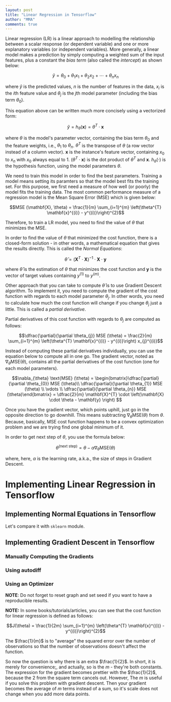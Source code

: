 ```yaml
---
layout: post
title: "Linear Regression in Tensorflow"
author: "MMA"
comments: true
---
```

Linear regression (LR) is a linear approach to modelling the relationship between a scalar response (or dependent variable) and one or more explanatory variables (or independent variables). More generally, a linear model makes a prediction by simply computing a weighted sum of the input features, plus a constant the *bias term* (also called the *intercept*) as shown below:

$$\hat{y} = \theta_{0} + \theta_{1}x_{1} + \theta_{2}x_{2} + \cdots + \theta_{n}x_{n} $$

where $\hat{y}$ is the predicted values, $n$ is the number of features in the data, $x_{i}$ is the $i$th feature value and $\theta_{j}$ is the $j$th model parameter (including the bias term $\theta_{0}$).

This equation above can be written much more concisely using a vectorized form:

$$\hat{y} = h_{\theta} ( \mathbf{x} ) =  \theta^{T} \cdot \mathbf{x}$$

where $\theta$ is the model's parameter vector, containing the bias term $\theta_{0}$ and the feature weights, i.e., $\theta_{1}$ to $\theta_{n}$. $\theta^{T}$ is the transpose of $\theta$ (a row vector instead of a column vector). $\mathbf{x}$ is the instance's feature vector, containing $x_{0}$ to $x_{n}$ with $x_{0}$ always equal to $1$. $\left(\theta^{T} \cdot  \mathbf{x} \right)$ is the dot product of $\theta^{T}$ and $\mathbf{x}$. $h_{\theta} (\cdot)$ is the hypothesis function, using the model parameters $\theta$.

We need to train this model in order to find the best parameters. Training a model means setting its paramters so that the model best fits the training set. For this purpose, we first need a measure of how well (or poorly) the model fits the training data. The most common performance measure of a regression model is the Mean Square Error (MSE) which is given below:

$$MSE (\mathbf{X}, \theta) = \frac{1}{m} \sum_{i=1}^{m} \left(\theta^{T} \mathbf{x}^{(i)} - y^{(i)}\right)^{2}$$

Therefore, to train a LR model, you need to find the value of $\theta$ that minimizes the MSE.

In order to find the value of $\theta$ that minimized the cost function, there is a closed-form solution - in other words, a mathematical equation that gives the results directly. This is called the *Normal Equations*:

$$\hat{\theta} = \left(\mathbf{X}^{T} \cdot \mathbf{X} \right)^{-1} \cdot \mathbf{X} \cdot \mathbf{y} $$

where $\hat{\theta}$ is the estimation of $\theta$ that minimizes the cost function and $\mathbf{y}$ is the vector of target values containing $y^{(1)}$ to $y^{(m)}$.

Other approach that you can take to compute $\hat{\theta}$ is to use Gradient Descent algorithm. To implement it, you need to compute the gradient of the cost function with regards to each model parameter $\theta_{j}$. In other words, you need to calculate how much the cost function will change if you change $\theta_{j}$ just a little. This is called a *partial derivative*.

Partial derivatives of this cost function with regards to $\theta_{j}$ are computed as follows:

$$\dfrac{\partial}{\partial \theta_{j}} MSE (\theta) = \frac{2}{m} \sum_{i=1}^{m} \left(\theta^{T} \mathbf{x}^{(i)} - y^{(i)}\right) x_{j}^{(i)}$$

Instead of computing these partial derivatives individually, you can use the equation below to compute all in one go. The gradient vector, noted as $\nabla_{\theta} \text{MSE} (\theta)$, contains all the partial derivatives of the cost function (one for each model parameters).


$$\nabla_{\theta} \text{MSE} (\theta) = \begin{bmatrix}\dfrac{\partial}{\partial \theta_{0}} MSE (\theta)\\ \dfrac{\partial}{\partial \theta_{1}} MSE (\theta) \\ \vdots  \\ \dfrac{\partial}{\partial \theta_{n}} MSE (\theta)\end{bmatrix} = \dfrac{2}{m} \mathbf{X}^{T} \cdot \left(\mathbf{X} \cdot \theta - \mathbf{y} \right) $$

Once you have the gradient vector, which points uphill, just go in the opposite direction to go downhill. This means subtracting $\nabla_{\theta} \text{MSE} (\theta)$ from $\theta$. Because, basically, MSE cost function happens to be a convex optimization problem and we are trying find one global minimum of it. 

In order to get next step of $\theta$, you use the formula below:

$$\theta^{(\text{next step})} = \theta - \alpha \nabla_{\theta} \text{MSE} (\theta)$$

where, here, $\alpha$ is the learning rate, a.k.a., the size of steps in Gradient Descent.

# Implementing Linear Regression in Tensorflow
## Implementing Normal Equations in Tensorflow

<script src="https://gist.github.com/mmuratarat/2aa8efb88ad96be19791ad15910beef2.js"></script>

Let's compare it with `sklearn` module.

<script src="https://gist.github.com/mmuratarat/46012e47764178d5d746a3ae2cdd70fa.js"></script>

## Implementing Gradient Descent in Tensorflow

### Manually Computing the Gradients

<script src="https://gist.github.com/mmuratarat/dbb7caac0f55339cea93f1f5b8ba91f4.js"></script>

### Using autodiff

<script src="https://gist.github.com/mmuratarat/39f9b94ed6a84a800ad60c0f862808fe.js"></script>

### Using an Optimizer

<script src="https://gist.github.com/mmuratarat/0a1045a14212c3a2f9e9e10ff54a0889.js"></script>


**NOTE**: Do not forget to reset graph and set seed if you want to have a reproducible results.
<script src="https://gist.github.com/mmuratarat/c6d227805e351010c0dbfcd0353e8439.js"></script>

**NOTE:** In some books/tutorials/articles, you can see that the cost function for linear regression is defined as follows:

$$J(\theta) = \frac{1}{2m} \sum_{i=1}^{m} \left(\theta^{T} \mathbf{x}^{(i)} - y^{(i)}\right)^{2}$$

The $\frac{1}{m}$ is to "average" the squared error over the number of observations so that the number of observations doesn't affect the function.

So now the question is why there is an extra $\frac{1}{2}$. In short, it is merely for convenience;, and actually, so is the $m$ - they're both constants. The expression for the gradient becomes prettier with the $\frac{1}{2}$, because the $2$ from the square term cancels out. However, The $m$ is useful if you solve this problem with gradient descent. Then your gradient becomes the average of $m$ terms instead of a sum, so it's scale does not change when you add more data points.
